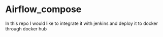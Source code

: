 # Airflow_compose
In this repo I would like to integrate it with jenkins and deploy it to docker through docker hub
